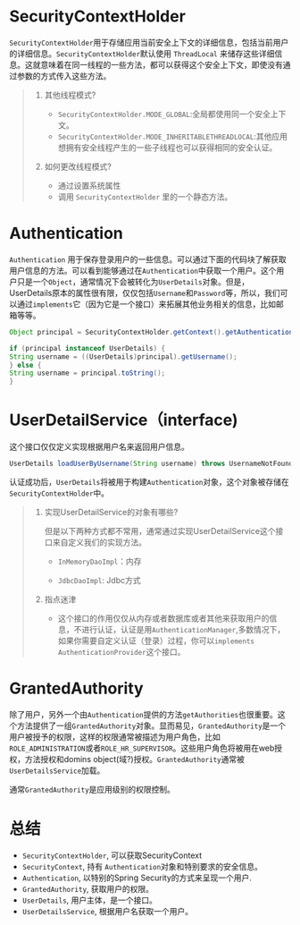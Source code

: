 # SecurityContextHolder	

`SecurityContextHolder`用于存储应用当前安全上下文的详细信息，包括当前用户的详细信息。`SecurityContextHolder`默认使用 `ThreadLocal` 来储存这些详细信息。这就意味着在同一线程的一些方法，都可以获得这个安全上下文，即使没有通过参数的方式传入这些方法。

> 1. 其他线程模式?
>    - `SecurityContextHolder.MODE_GLOBAL`:全局都使用同一个安全上下文。
>    - `SecurityContextHolder.MODE_INHERITABLETHREADLOCAL`:其他应用想拥有安全线程产生的一些子线程也可以获得相同的安全认证。
>
> 2. 如何更改线程模式?
>    - 通过设置系统属性
>    - 调用 `SecurityContextHolder` 里的一个静态方法。

# Authentication

`Authentication` 用于保存登录用户的一些信息。可以通过下面的代码块了解获取用户信息的方法。可以看到能够通过在`Authentication`中获取一个用户。这个用户只是一个`Object`，通常情况下会被转化为`UserDetails`对象。但是，UserDetails原本的属性很有限，仅仅包括`Username`和`Password`等，所以，我们可以通过`implements`它（因为它是一个接口）来拓展其他业务相关的信息，比如邮箱等等。

```java
Object principal = SecurityContextHolder.getContext().getAuthentication().getPrincipal();

if (principal instanceof UserDetails) {
String username = ((UserDetails)principal).getUsername();
} else {
String username = principal.toString();
}
```

# UserDetailService（interface)

这个接口仅仅定义实现根据用户名来返回用户信息。

```java
UserDetails loadUserByUsername(String username) throws UsernameNotFoundException;
```

认证成功后，`UserDetails`将被用于构建`Authentication`对象，这个对象被存储在`SecurityContextHolder`中。

> 1. 实现UserDetailService的对象有哪些?
>
>    但是以下两种方式都不常用，通常通过实现UserDetailService这个接口来自定义我们的实现方法。
>
>    - `InMemoryDaoImpl`：内存
>
>    - `JdbcDaoImpl`: Jdbc方式
>
> 2. 指点迷津
>
>    - 这个接口的作用仅仅从内存或者数据库或者其他来获取用户的信息，不进行认证，认证是用`AuthenticationManager`,多数情况下，如果你需要自定义认证（登录）过程，你可以`implements AuthenticationProvider`这个接口。

# GrantedAuthority

除了用户，另外一个由`Authentication`提供的方法`getAuthorities`也很重要。这个方法提供了一组`GrantedAuthority`对象。显而易见，`GrantedAuthority`是一个用户被授予的权限，这样的权限通常被描述为用户角色，比如`ROLE_ADMINISTRATION`或者`ROLE_HR_SUPERVISOR`。这些用户角色将被用在web授权，方法授权和domins object(域?)授权。`GrantedAuthority`通常被`UserDetailsService`加载。

通常`GrantedAuthority`是应用级别的权限控制。

# 总结

- `SecurityContextHolder`, 可以获取SecurityContext
- `SecurityContext`, 持有 `Authentication`对象和特别要求的安全信息。
- `Authentication`, 以特别的Spring Security的方式来呈现一个用户.
- `GrantedAuthority`, 获取用户的权限。
- `UserDetails`, 用户主体，是一个接口。
- `UserDetailsService`, 根据用户名获取一个用户。

